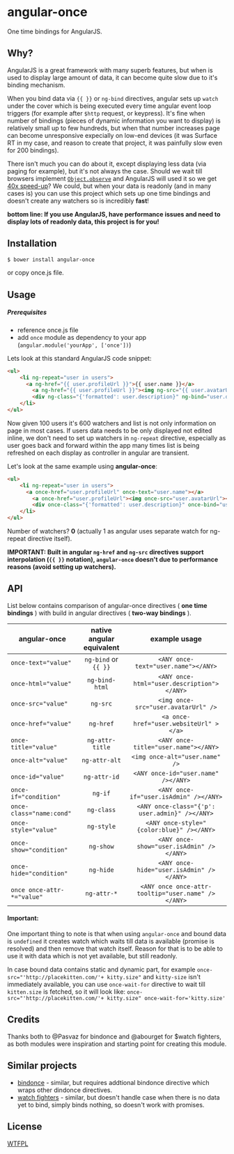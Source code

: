angular-once
=====================

One time bindings for AngularJS.
## Why?

AngularJS is a great framework with many superb features, but when is used to display large amount 
of data, it can become quite slow due to it's binding mechanism.

When you bind data via `{{ }}` or `ng-bind` directives, 
angular sets up `watch` under the cover which is being executed every time angular event loop triggers (for example after `$http` request, or keypress).
It's fine when number of bindings (pieces of dynamic information you want to display) is relatively small up to few hundreds,
but when that number increases page can become unresponsive expecially on low-end devices
(it was Surface RT in my case, and reason to create that project, it was painfully slow even for 200 bindings).

There isn't much you can do about it, except displaying less data (via paging for example), but it's not always the case.
Should we wait till browsers implement [`Object.observe`](http://updates.html5rocks.com/2012/11/Respond-to-change-with-Object-observe) and AngularJS 
will used it so we get [40x speed-up](https://mail.mozilla.org/pipermail/es-discuss/2012-September/024978.html)?
We could, but when your data is readonly (and in many cases is) you can use this project which sets up one time bindings 
and doesn't create any watchers so is incredibly **fast**!

**bottom line: If you use AngularJS, have performance issues and need to display lots of readonly data, this project is for you!**




## Installation

```sh
$ bower install angular-once
```

or copy once.js file.

## Usage
##### Prerequisites
* reference once.js file
* add `once` module as dependency to your app (`angular.module('yourApp', ['once'])`)



Lets look at this standard AngularJS code snippet:

```html
<ul>
	<li ng-repeat="user in users">
	  <a ng-href="{{ user.profileUrl }}">{{ user.name }}</a>
		<a ng-href="{{ user.profileUrl }}"><img ng-src="{{ user.avatarUrl }}"></a>
		<div ng-class="{'formatted': user.description}" ng-bind="user.description"></div>
	</li>
</ul>
```

Now given 100 users it's 600 watchers and list is not only information on page in most cases.
If users data needs to be only displayed not edited inline, we don't need to set up watchers in `ng-repeat` directive,
especially as user goes back and forward within the app many times list is being refreshed on each display as controller in angular are transient.

Let's look at the same example using **angular-once**:
```html
<ul>
	<li ng-repeat="user in users">
	  <a once-href="user.profileUrl" once-text="user.name"></a>
		<a once-href="user.profileUrl"><img once-src="user.avatarUrl"></a>
		<div once-class="{'formatted': user.description}" once-bind="user.description"></div>
	</li>
</ul>
```
Number of watchers? **0** (actually 1 as angular uses separate watch for ng-repeat directive itself).

**IMPORTANT: Built in angular `ng-href` and `ng-src` directives support interpolation (`{{ }}` notation), `angular-once` doesn't due to performance reasons (avoid setting up watchers).**

## API

List below contains comparison of angular-once directives ( **one time bindings** ) with  build in angular directives ( **two-way bindings** ).

| 	angular-once | native angular equivalent  | example usage  |
| ------------- |:-------------:|:-----:|
| `once-text="value"`     | `ng-bind` or `{{ }}`  |`<ANY once-text="user.name"></ANY>`|
| `once-html="value"`     | `ng-bind-html` |`<ANY once-html="user.description"></ANY>`|
| `once-src="value"`     | `ng-src` |`<img once-src="user.avatarUrl" />`|
| `once-href="value"`     | `ng-href` |`<a once-href="user.websiteUrl" ></a>`|
| `once-title="value"`     | `ng-attr-title` |`<ANY once-title="user.name"></ANY>`|
| `once-alt="value"`     | `ng-attr-alt` |`<img once-alt="user.name" />`|
| `once-id="value"`     | `ng-attr-id` |`<ANY once-id="user.name" /></ANY>`|
| `once-if="condition"`     | `ng-if` |`<ANY once-if="user.isAdmin" /></ANY>`|
| `once-class="name:cond"`     | `ng-class` |`<ANY once-class="{'p': user.admin}" /></ANY>`|
| `once-style="value"`     | `ng-style` |`<ANY once-style="{color:blue}" /></ANY>`|
| `once-show="condition"`     | `ng-show` |`<ANY once-show="user.isAdmin" /></ANY>`|
| `once-hide="condition"`     | `ng-hide` |`<ANY once-hide="user.isAdmin" /></ANY>`|
| `once once-attr-*="value"`     | `ng-attr-*` |`<ANY once once-attr-tooltip="user.name" /></ANY>`|


#### Important:
One important thing to note is that when using `angular-once` and bound data is `undefined` it creates watch which waits till data is available (promise is resolved)
and then remove that watch itself. Reason for that is to be able to use it with data which is not yet available, but still readonly.

In case bound data contains static and dynamic part, for example `once-src="'http://placekitten.com/'+ kitty.size"` and `kitty-size` isn't
immediately available, you can use `once-wait-for` directive to wait till `kitten.size` is fetched, so it will look like:
`once-src="'http://placekitten.com/'+ kitty.size" once-wait-for='kitty.size'`

## Credits
Thanks both to @Pasvaz for bindonce and @abourget for $watch fighters, as both modules were inspiration and starting point for creating this module.

## Similar projects
* [bindonce](https://github.com/Pasvaz/bindonce) - similar, but requires addtional bindonce directive which wraps other dindonce directives.
* [watch fighters](https://github.com/abourget/abourget-angular) - similar, but doesn't handle case when there is no data yet to bind, simply binds nothing, so doesn't work with promises.

## License
  [WTFPL](LICENSE.txt)
